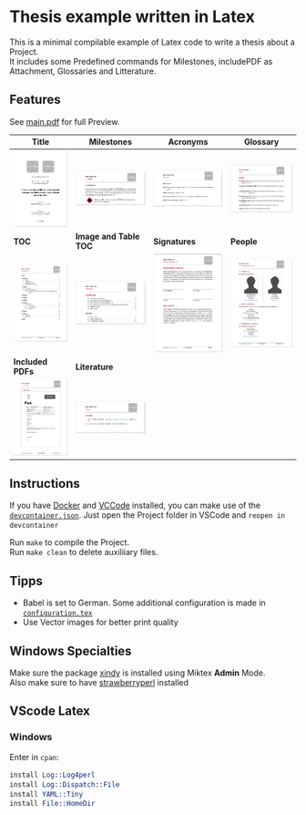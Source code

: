 # Thesis example written in Latex

This is a minimal compilable example of Latex code to write a thesis about a Project.\
It includes some Predefined commands for Milestones, includePDF as Attachment, Glossaries and Litterature.

## Features

See [main.pdf](main.pdf) for full Preview.

|Title|Milestones | Acronyms| Glossary|
|-|-|-|-|
|![img](img_showcase/Title.png)|![img](img_showcase/Milestones.png)|![img](img_showcase/Acronyms.png) |![img](img_showcase/Glossary.png) |
|**TOC**|**Image and Table TOC** | **Signatures**| **People**|
|![img](img_showcase/Toc.png)|![img](img_showcase/IMGToc.png)|![img](img_showcase/Signatures.png) | ![img](img_showcase/People.png)|
| **Included PDFs**| **Literature** |
| ![img](img_showcase/IncludePDFs.png)|![img](img_showcase/Literature.png)|

## Instructions

If you have [Docker](https://www.docker.com/) and [VCCode](https://code.visualstudio.com/) installed, you can make use of the [`devcontainer.json`](./.devcontainer/devcontainer.json). Just open the Project folder in VSCode and `reopen in devcontainer`

Run `make` to compile the Project. \
Run `make clean` to delete auxiliiary files.

## Tipps

- Babel is set to German. Some additional configuration is made in [`configuration.tex`](./tex/Configuration.tex)
- Use Vector images for better print quality

## Windows Specialties

Make sure the package [xindy](https://ctan.org/pkg/xindy) is installed using Miktex **Admin** Mode.\
Also make sure to have [strawberryperl](https://strawberryperl.com/) installed

## VScode Latex

### Windows

Enter in `cpan`:

```perl
install Log::Log4perl
install Log::Dispatch::File
install YAML::Tiny
install File::HomeDir
```
